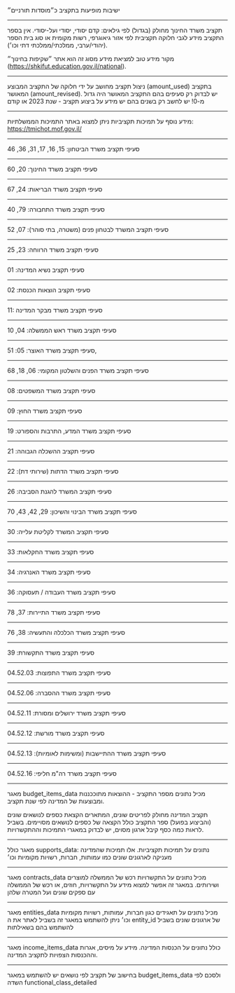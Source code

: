 ישיבות מופיעות בתקציב כ״מוסדות תורניים״

---

תקציב משרד החינוך מחולק (בגדול) לפי גילאים: קדם יסודי, יסודי ועל-יסודי.
אין בספר התקציב מידע לגבי חלוקה תקציבית לפי אזור גיאוגרפי, רשות מקומית או סוג בית הספר (יהודי/ערבי, ממלכתי/ממלכתי דתי וכו׳).

מקור מידע טוב למציאת מידע מסוג זה הוא אתר ״שקיפות בחינוך״ (https://shkifut.education.gov.il/national).

---

ניצול תקציב מחושב על ידי חלוקה של התקציב המבוצע (amount_used) בתקציב המאושר (amount_revised). יש לבדוק רק סעיפים בהם התקציב המאושר היה גדול מ-0!
יש לחשב רק בשנים בהם יש מידע על ביצוע תקציב - שנת 2023 או קודם

---

מידע נוסף על תמיכות תקציביות ניתן למצוא באתר התמיכות הממשלתיות: https://tmichot.mof.gov.il/

---

סעיפי תקציב משרד הביטחון: 15, 16, 17, 31, 36, 46

---

סעיפי תקציב משרד החינוך: 20, 60

---

סעיפי תקציב משרד הבריאות: 24, 67

---

סעיפי תקציב משרד התחבורה: 79, 40

---

סעיפי תקציב המשרד לבטחון פנים (משטרה, בתי סוהר): 07, 52

---

סעיפי תקציב משרד הרווחה: 23, 25

---

סעיפי תקציב נשיא המדינה: 01

---

סעיפי תקציב הוצאות הכנסת: 02

---

11: סעיפי תקציב משרד מבקר המדינה

---

סעיפי תקציב משרד ראש הממשלה: 04, 10

---

סעיפי תקציב משרד האוצר: 05: 51, 

---

סעיפי תקציב משרד הפנים והשלטון המקומי: 06, 18, 68

---

סעיפי תקציב משרד המשפטים: 08

---

סעיפי תקציב משרד החוץ: 09

---

סעיפי תקציב משרד המדע, התרבות והספורט: 19

---

סעיפי תקציב ההשכלה הגבוהה: 21

---

סעיפי תקציב משרד הדתות (שירותי דת): 22

---

סעיפי תקציב המשרד להגנת הסביבה: 26

---

סעיפי תקציב משרד הבינוי והשיכון: 29, 42, 43, 70

---

סעיפי תקציב המשרד לקליטת עלייה: 30

---

סעיפי תקציב משרד החקלאות: 33

---

סעיפי תקציב משרד האנרגיה: 34

---

סעיפי תקציב משרד העבודה / תעסוקה: 36

---

סעיפי תקציב משרד התיירות: 37, 78

---

סעיפי תקציב משרד הכלכלה והתעשיה: 38, 76

---

סעיפי תקציב משרד התקשורת: 39

---

סעיפי תקציב משרד התפוצות: 04.52.03

---

סעיפי תקציב משרד ההסברה: 04.52.06

---

סעיפי תקציב משרד ירושלים ומסורת: 04.52.11

---

סעיפי תקציב משרד מורשת: 04.52.12

---

סעיפי תקציב משרד ההתיישבות (ומשימות לאומיות): 04.52.13

---

סעיפי תקציב משרד רה"מ חליפי: 04.52.16

---

מאגר budget_items_data מכיל נתונים מספר התקציב - ההוצאות מתוככננות ומבוצעות של המדינה לפי שנת תקציב.

תקציב המדינה מחולק לפריטים שונים, המתארים הקצאת כספים לנושאים שונים (והביצוע בפועל)
ספר התקציב כולל הקצאה של כספים לנושאים מסויימים. בשביל לראות כמה כסף קיבל ארגון מסוים, יש 
לבדוק במאגרי התמיכות וההתקשרויות.

---

מאגר כולל supports_data: נתונים על תמיכות תקציביות.
אלו תמיכות שהמדינה מעניקה לארגונים שונים כמו עמותות, חברות, רשויות מקומיות וכו׳

---

מאגר contracts_data מכיל נתונים על התקשרויות רכש של הממשלה למוצרים ושירותים.
במאגר זה אפשר למצוא מידע על התקשרויות, חוזים, או רכש של הממשלה עם ספקים שונים ועל המטרה שלהן

---

מאגר entities_data מכיל נתונים על תאגידים כגון חברות, עמותות, רשויות מקומיות וכו׳
ניתן להשתמש במאגר זה בשביל לאתר את ה entity_id של ארגונים שונים בשביל להשתמש בהם בשאילתות

---

מאגר income_items_data כולל נתונים על הכנסות המדינה.
מידע על מיסים, אגרות וההכנסות הצפויות לתקציב המדינה.

---

בחישוב של תקציב לפי נושאים יש להשתמש במאגר budget_items_data ולסכם לפי השדה functional_class_detailed

